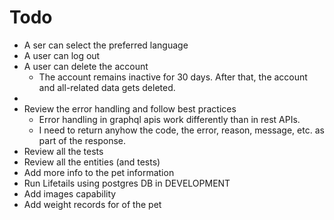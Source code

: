 
# Todo

- A ser can select the preferred language
- A user can log out
- A user can delete the account
  - The account remains inactive for 30 days. After that, the account and all-related data gets deleted.
-
- Review the error handling and follow best practices
  - Error handling in graphql apis work differently than in rest APIs.
  - I need to return anyhow the code, the error, reason, message, etc. as part of the response.
- Review all the tests
- Review all the entities (and tests)
- Add more info to the pet information
- Run Lifetails using postgres DB in DEVELOPMENT
- Add images capability
- Add weight records for of the pet
